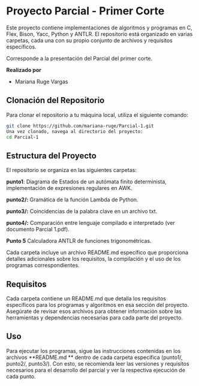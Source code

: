 # Proyecto Parcial - Primer Corte

Este proyecto contiene implementaciones de algoritmos y programas en C, Flex, Bison, Yacc,  Python y ANTLR. El repositorio está organizado en varias carpetas, cada una con su propio conjunto de archivos y requisitos específicos.

Corresponde a la presentación del Parcial del primer corte.

**Realizado por**
- Mariana Ruge Vargas

## Clonación del Repositorio

Para clonar el repositorio a tu máquina local, utiliza el siguiente comando:

```sh
git clone https://github.com/mariana-ruge/Parcial-1.git
Una vez clonado, navega al directorio del proyecto:
cd Parcial-1
```

##  Estructura del Proyecto
El repositorio se organiza en las siguientes carpetas:

**punto1**: Diagrama de Estados de un autómata finito determinista, implementación de expresiones regulares en AWK.

**punto2/:** Gramática de la función Lambda de Python.

**punto3/:** Coincidencias de la palabra clave en un archivo txt.

**punto4/:** Comparación entre lenguaje compilado e interpretado  (ver documento Parcial 1.pdf).

**Punto 5** Calculadora ANTLR de funciones trigonométricas.

Cada carpeta incluye un archivo README.md específico que proporciona detalles adicionales sobre los requisitos, la compilación y el uso de los programas correspondientes.

## Requisitos
Cada carpeta contiene un README.md que detalla los requisitos específicos para los programas y algoritmos en esa sección del proyecto. Asegúrate de revisar esos archivos para obtener información sobre las herramientas y dependencias necesarias para cada parte del proyecto.

## Uso
Para ejecutar los programas, sigue las instrucciones contenidas en los archivos **README.md ** dentro de cada carpeta específica (punto1/, punto2/, punto3/). Con esto, se recomienda leer las versiones y requisitos necesarios para el desarrollo del parcial y ver la respectiva ejecución de cada punto.

